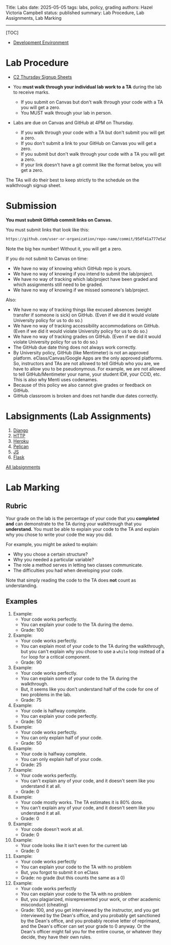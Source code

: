 Title: Labs
date: 2025-05-05
tags: labs, policy, grading
authors: Hazel Victoria Campbell
status: published
summary: Lab Procedure, Lab Assignments, Lab Marking

----

[TOC]

* [Development Environment]({filename}environment.md)

# Lab Procedure

* [C2 Thursday Signup Sheets](https://drive.google.com/drive/folders/18ZrTrM7RheTBpXqPu-mK_2I2zeU9-nE3?usp=sharing)

* You **must walk through your individual lab work to a TA** during the lab to receive marks.
    * If you submit on Canvas but don't walk through your code with a TA you will get a zero.
    * You MUST walk through your lab in person.
* Labs are due on Canvas and GitHub at 4PM on Thursday.
    * If you walk through your code with a TA but don't submit you will get a zero.
    * If you don't submit a link to your GitHub on Canvas you will get a zero.
    * If you submit but don't walk through your code with a TA you will get a zero.
    * If your link doesn't have a git commit like the format below, you will get a zero.

The TAs will do their best to keep strictly to the schedule on the walkthrough signup sheet.

# Submission

**You must submit GitHub commit links on Canvas.**

You must submit links that look like this:

```.txt
https://github.com/user-or-organization/repo-name/commit/95df41a777e5a5b5cda1e5d6c38953d26549f702
```

<aside class="longWarning">
    <p>Note the big hex number! Without it, you will get a zero.</p>
</aside>

If you do not submit to Canvas on time:

* We have no way of knowing which GitHub repo is yours.
* We have no way of knowing if you intend to submit the lab/project.
* We have no way of tracking which lab/project have been graded and which assignments still need to be graded.
* We have no way of knowing if we missed someone's lab/project.

Also:

* We have no way of tracking things like excused absences (weight transfer if someone is sick) on GitHub. (Even if we did it would violate University policy for us to do so.)
* We have no way of tracking accessibility accommodations on GitHub. (Even if we did it would violate University policy for us to do so.)
* We have no way of tracking grades on GitHub. (Even if we did it would violate University policy for us to do so.)
* The GitHub due date thing does not always work correctly.
* By University policy, GitHub (like Mentimeter) is not an approved platform. eClass/Canvas/Google Apps are the only approved platforms. So, instructors and TAs are not allowed to tell GitHub who you are, we have to allow you to be pseudonymous. For example, we are not allowed to tell GitHub/Mentimeter your name, your student ID#, your CCID, etc. This is also why Menti uses codenames.
* Because of this policy we also cannot give grades or feedback on GitHub.
* GitHub classroom is broken and does not handle due dates correctly.

# Labsignments (Lab Assignments)

1. [Django]({filename}/labsignments/django.md)
2. [HTTP]({filename}/labsignments/http.md)
3. [Heroku]({filename}/labsignments/heroku.md)
4. [Pelican]({filename}/labsignments/pelican.md)
5. [JS]({filename}/labsignments/js.md)
6. [Flask]({filename}/labsignments/flask.md)


[All labsignments]({category}labsignments)

# Lab Marking

## Rubric

Your grade on the lab is the percentage of your code that you **completed and** can demonstrate to the TA during your walkthrough that you **understand.** You must be able to explain your code to the TA and explain why you chose to write your code the way you did.

For example, you might be asked to explain:

* Why you chose a certain structure?
* Why you needed a particular variable?
* The role a method serves in letting two classes communicate.
* The difficulties you had when developing your code.

Note that simply reading the code to the TA does **not** count as understanding.

## Examples

1. Example:
    * Your code works perfectly. 
    * You can explain your code to the TA during the demo.
    * Grade: 100
2. Example:
    * Your code works perfectly.
    * You can explain most of your code to the TA during the walkthrough, but you can't explain why you chose to use a `while` loop instead of a `for` loop for a critical component.
    * Grade: 90
3. Example:
    * Your code works perfectly.
    * You can explain some of your code to the TA during the walkthrough.
    * But, it seems like you don't understand half of the code for one of two problems in the lab.
    * Grade: 75
4. Example:
    * Your code is halfway complete.
    * You can explain your code perfectly.
    * Grade: 50
4. Example:
    * Your code works perfectly.
    * You can only explain half of your code.
    * Grade: 50
5. Example:
    * Your code is halfway complete.
    * You can only explain half of your code.
    * Grade: 25
6. Example:
    * Your code works perfectly.
    * You can't explain any of your code, and it doesn't seem like you understand it at all.
    * Grade: 0
7. Example:
    * Your code mostly works. The TA estimates it is 80% done.
    * You can't explain any of your code, and it doesn't seem like you understand it at all.
    * Grade: 0
8. Example:
    * Your code doesn't work at all.
    * Grade: 0
9. Example:
    * Your code looks like it isn't even for the current lab
    * Grade: 0
10. Example:
    * Your code works perfectly
    * You can explain your code to the TA with no problem
    * But, you forgot to submit it on eClass
    * Grade: no grade (but this counts the same as a 0)
11. Example:
    * Your code works perfectly
    * You can explain your code to the TA with no problem
    * But, you plagiarized, misrepresented your work, or other academic misconduct (cheating)
    * Grade: 100, and you get interviewed by the instructor, and you get interviewed by the Dean's office, and you probably get sanctioned by the Dean's office, and you probably receive letter of reprimand, and the Dean's officer can set your grade to 0 anyway. Or the Dean's officer might fail you for the entire course, or whatever they decide, they have their own rules.
